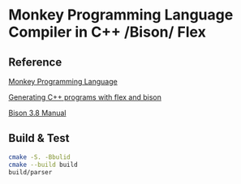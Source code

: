 # Monkey Programming Language Compiler in C++ /Bison/ Flex
## Reference
[Monkey Programming Language](https://monkeylang.org/)

[Generating C++ programs with flex and bison](https://learnmoderncpp.com/2020/12/18/generating-c-programs-with-flex-and-bison-3/)

[Bison 3.8 Manual](https://www.gnu.org/software/bison/manual/bison.html)

## Build & Test
```bash
cmake -S. -Bbulid
cmake --build build
build/parser 
```
